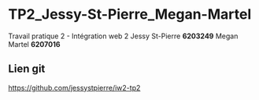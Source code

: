 # TP2_Jessy-St-Pierre_Megan-Martel
Travail pratique 2 - Intégration web 2
Jessy St-Pierre **6203249**
Megan Martel **6207016**
## Lien git 
https://github.com/jessystpierre/iw2-tp2


